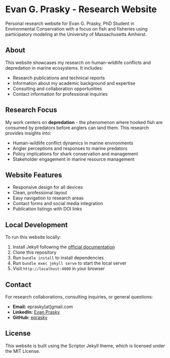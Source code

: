 # Evan G. Prasky - Research Website

Personal research website for Evan G. Prasky, PhD Student in Environmental Conservation with a focus on fish and fisheries using participatory modeling at the University of Massachusetts Amherst.

## About

This website showcases my research on human-wildlife conflicts and depredation in marine ecosystems. It includes:

- Research publications and technical reports
- Information about my academic background and expertise
- Consulting and collaboration opportunities
- Contact information for professional inquiries

## Research Focus

My work centers on **depredation** - the phenomenon where hooked fish are consumed by predators before anglers can land them. This research provides insights into:

- Human-wildlife conflict dynamics in marine environments
- Angler perceptions and responses to marine predators
- Policy implications for shark conservation and management
- Stakeholder engagement in marine resource management

## Website Features

- Responsive design for all devices
- Clean, professional layout
- Easy navigation to research areas
- Contact forms and social media integration
- Publication listings with DOI links

## Local Development

To run this website locally:

1. Install Jekyll following the [official documentation](https://jekyllrb.com/docs/)
2. Clone this repository
3. Run `bundle install` to install dependencies
4. Run `bundle exec jekyll serve` to start the local server
5. Visit `http://localhost:4000` in your browser

## Contact

For research collaborations, consulting inquiries, or general questions:

- **Email:** eprasky[at]gmail.com
- **LinkedIn:** [Evan Prasky](https://www.linkedin.com/in/evan-prasky-815ab5108/)
- **GitHub:** [eprasky](https://github.com/eprasky)

## License

This website is built using the Scriptor Jekyll theme, which is licensed under the MIT License.
